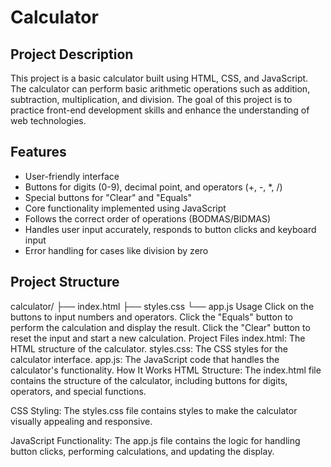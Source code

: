 # Calculator

## Project Description

This project is a basic calculator built using HTML, CSS, and JavaScript. The calculator can perform basic arithmetic operations such as addition, subtraction, multiplication, and division. The goal of this project is to practice front-end development skills and enhance the understanding of web technologies.

## Features

- User-friendly interface
- Buttons for digits (0-9), decimal point, and operators (+, -, *, /)
- Special buttons for "Clear" and "Equals"
- Core functionality implemented using JavaScript
- Follows the correct order of operations (BODMAS/BIDMAS)
- Handles user input accurately, responds to button clicks and keyboard input
- Error handling for cases like division by zero

## Project Structure
calculator/
├── index.html
├── styles.css
└── app.js
Usage
Click on the buttons to input numbers and operators.
Click the "Equals" button to perform the calculation and display the result.
Click the "Clear" button to reset the input and start a new calculation.
Project Files
index.html: The HTML structure of the calculator.
styles.css: The CSS styles for the calculator interface.
app.js: The JavaScript code that handles the calculator's functionality.
How It Works
HTML Structure: The index.html file contains the structure of the calculator, including buttons for digits, operators, and special functions.

CSS Styling: The styles.css file contains styles to make the calculator visually appealing and responsive.

JavaScript Functionality: The app.js file contains the logic for handling button clicks, performing calculations, and updating the display.


